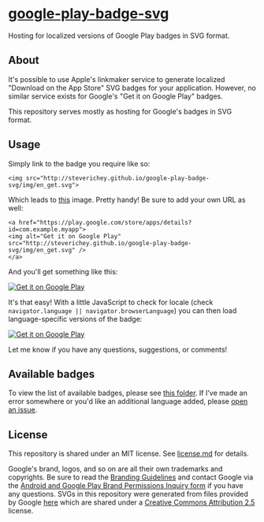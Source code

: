 [google-play-badge-svg](http://steverichey.github.io/google-play-badge-svg/)
=====================

Hosting for localized versions of Google Play badges in SVG format.

## About

It's possible to use Apple's linkmaker service to generate localized "Download on the App Store" SVG badges for your application. However, no similar service exists for Google's "Get it on Google Play" badges.

This repository serves mostly as hosting for Google's badges in SVG format.

## Usage

Simply link to the badge you require like so:

````
<img src="http://steverichey.github.io/google-play-badge-svg/img/en_get.svg">
````

Which leads to [this](http://steverichey.github.io/google-play-badge-svg/img/en_get.svg) image. Pretty handy! Be sure to add your own URL as well:

````
<a href="https://play.google.com/store/apps/details?id=com.example.myapp">
<img alt="Get it on Google Play" src="http://steverichey.github.io/google-play-badge-svg/img/en_get.svg" />
</a>
````

And you'll get something like this:

<a href="https://play.google.com/store/apps/details?id=com.example.myapp">
<img align="middle" alt="Get it on Google Play" src="http://steverichey.github.io/google-play-badge-svg/img/en_get.svg" />
</a>

It's that easy! With a little JavaScript to check for locale (check `navigator.language || navigator.browserLanguage`) you can then load language-specific versions of the badge:

<a href="https://play.google.com/store/apps/details?id=com.example.myapp">
<img align="middle" alt="Get it on Google Play" src="http://steverichey.github.io/google-play-badge-svg/img/zh_get.svg" />
</a>

Let me know if you have any questions, suggestions, or comments!

## Available badges

To view the list of available badges, please see [this folder](https://github.com/steverichey/google-play-badge-svg/tree/gh-pages/img). If I've made an error somewhere or you'd like an additional language added, please [open an issue](https://github.com/steverichey/google-play-badge-svg/issues).

## License

This repository is shared under an MIT license. See [license.md](https://github.com/steverichey/google-play-badge-svg/blob/master/license.md) for details.

Google's brand, logos, and so on are all their own trademarks and copyrights. Be sure to read the [Branding Guidelines](https://developer.android.com/distribute/tools/promote/brand.html) and contact Google via the [Android and Google Play Brand Permissions Inquiry form](https://docs.google.com/forms/d/1YE5gZpAAcFKjYcUddCsK1Bv9a9Y-luaLVnkazVlaJ2w/viewform) if you have any questions. SVGs in this repository were generated from files provided by Google [here](https://developer.android.com/distribute/tools/promote/badge-files.html) which are shared under a [Creative Commons Attribution 2.5](http://creativecommons.org/licenses/by/2.5/) license.
